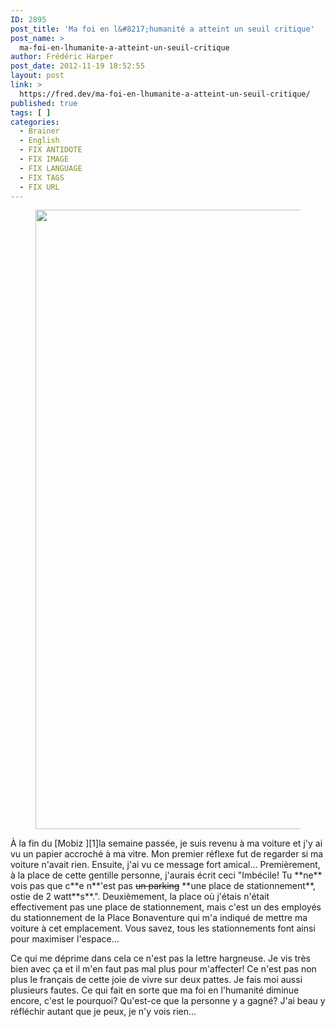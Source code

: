 ```yaml
---
ID: 2895
post_title: 'Ma foi en l&#8217;humanité a atteint un seuil critique'
post_name: >
  ma-foi-en-lhumanite-a-atteint-un-seuil-critique
author: Frédéric Harper
post_date: 2012-11-19 18:52:55
layout: post
link: >
  https://fred.dev/ma-foi-en-lhumanite-a-atteint-un-seuil-critique/
published: true
tags: [ ]
categories:
  - Brainer
  - English
  - FIX ANTIDOTE
  - FIX IMAGE
  - FIX LANGUAGE
  - FIX TAGS
  - FIX URL
---
```

<figure><img title="2watts" src="http://fred.dev/wp-content/uploads/2012/11/2watts.png" alt="" width="739" height="991" /></figure> À la fin du [Mobiz ][1]la semaine passée, je suis revenu à ma voiture et j'y ai vu un papier accroché à ma vitre. Mon premier réflexe fut de regarder si ma voiture n'avait rien. Ensuite, j'ai vu ce message fort amical...
Premièrement, à la place de cette gentille personne, j'aurais écrit ceci "Imbécile! Tu **ne** vois pas que c**e n**'est pas <del>un parking</del> **une place de stationnement**, ostie de 2 watt**s**.". Deuxièmement, la place où j'étais n'était effectivement pas une place de stationnement, mais c'est un des employés du stationnement de la Place Bonaventure qui m'a indiqué de mettre ma voiture à cet emplacement. Vous savez, tous les stationnements font ainsi pour maximiser l'espace...

Ce qui me déprime dans cela ce n'est pas la lettre hargneuse. Je vis très bien avec ça et il m'en faut pas mal plus pour m'affecter! Ce n'est pas non plus le français de cette joie de vivre sur deux pattes. Je fais moi aussi plusieurs fautes. Ce qui fait en sorte que ma foi en l'humanité diminue encore, c'est le pourquoi? Qu'est-ce que la personne y a gagné? J'ai beau y réfléchir autant que je peux, je n'y vois rien...

 [1]: https://fred.dev/html5-une-revolution-a-plusieurs-niveaux/ "HTML5, une révolution à plusieurs niveaux"
